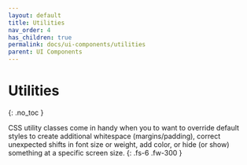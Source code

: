 ```yaml
---
layout: default
title: Utilities
nav_order: 4
has_children: true
permalink: docs/ui-components/utilities
parent: UI Components
---
```


# Utilities
{: .no_toc }

CSS utility classes come in handy when you to want to override default styles to create additional whitespace (margins/padding), correct unexpected shifts in font size or weight, add color, or hide (or show) something at a specific screen size.
{: .fs-6 .fw-300 }

